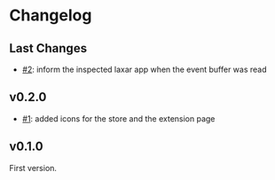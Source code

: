 # Changelog


## Last Changes

- [#2](https://github.com/LaxarJS/laxar-developer-tools-web-extension/issues/2): inform the inspected laxar app when the event buffer was read


## v0.2.0

- [#1](https://github.com/LaxarJS/laxar-developer-tools-web-extension/issues/1): added icons for the store and the extension page


## v0.1.0

First version.
